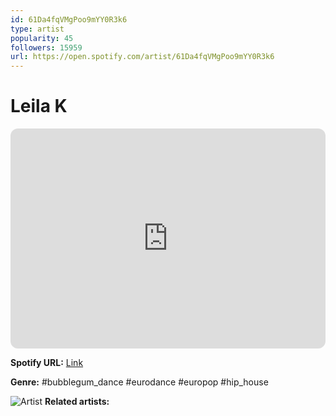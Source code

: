 ```yaml
---
id: 61Da4fqVMgPoo9mYY0R3k6
type: artist
popularity: 45
followers: 15959
url: https://open.spotify.com/artist/61Da4fqVMgPoo9mYY0R3k6
---
```

# Leila K

<iframe style="border-radius:12px" src="https://open.spotify.com/embed/artist/61Da4fqVMgPoo9mYY0R3k6" width="100%" height="352" frameBorder="0" allowfullscreen="" allow="autoplay; clipboard-write; encrypted-media; fullscreen; picture-in-picture" loading="lazy"></iframe>

**Spotify URL:** [Link](https://open.spotify.com/artist/61Da4fqVMgPoo9mYY0R3k6)

**Genre:**  #bubblegum_dance #eurodance #europop #hip_house

![Artist](https://i.scdn.co/image/01d31138257ab3ab9049329ef7edbdd646ee06f9)
**Related artists:**

